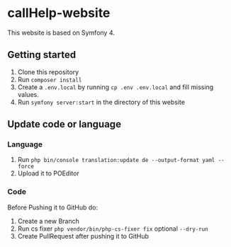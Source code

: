 # callHelp-website

This website is based on Symfony 4.

## Getting started
1. Clone this repository
2. Run `composer install`
3. Create a `.env.local` by running `cp .env .env.local` and fill missing values.
4. Run `symfony server:start` in the directory of this website

## Update code or language
### Language
1. Run `php bin/console translation:update de --output-format yaml --force`
2. Upload it to POEditor

### Code
Before Pushing it to GitHub do:
1. Create a new Branch
2. Run cs fixer `php vendor/bin/php-cs-fixer fix` optional `--dry-run`
3. Create PullRequest after pushing it to GitHub
